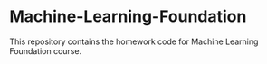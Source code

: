 # Machine-Learning-Foundation
This repository contains the homework code for Machine Learning Foundation course.
